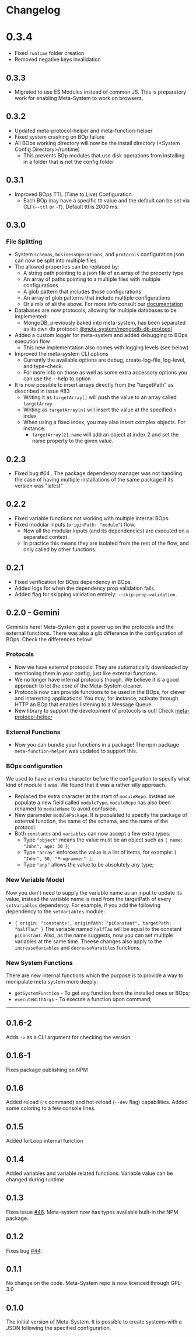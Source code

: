 # Changelog
# 0.3.4
- Fixed `runtime` folder creation
- Removed negative keys invalidation

## 0.3.3
- Migrated to use ES Modules instead of common JS. This is preparatory work for enabling Meta-System to work on browsers.

## 0.3.2
- Updated meta-protocol-helper and meta-function-helper
- Fixed system crashing on BOp failure
- All BOps working directory will now be the install directory (\<System Config Directory\>/runtime)
  - This prevents BOp modules that use disk operations from installing in a folder that is not the config folder

## 0.3.1
- Improved BOps TTL (Time to Live) Configuration
  - Each BOp may have a specific ttl value and the default can be set via CLI (`--ttl` or `-T`). Default ttl is 2000 ms.

## 0.3.0
### File Splitting
- System `schemas`, `businessOperations`, and `protocols` configuration json can now be split into multiple files.
- The allowed properties can be replaced by:
  - A string path pointing to a json file of an array of the property type
  - An array of paths pointing to a multiple files with multiple configurations
  - A glob pattern that includes those configurations
  - An array of glob patterns that include multiple configurations
  - Or a mix of all the above. For more info consult our [documentation](https://mapikit.github.io/meta-system-docs/)
- Databases are now protocols, allowing for multiple databases to be implemented
  - MongoDB, previously baked into meta-system, has been separated as its own db protocol: [@meta-system/mongodb-db-protocol](https://www.npmjs.com/package/@meta-system/mongodb-db-protocol)
- Added a custom logger for meta-system and added debugging to BOps execution flow
  - This new implementation also comes with logging levels (see below)
- Improved the meta-system CLI options
  - Currently the available options are debug, create-log-file, log-level, and type-check.
  - For more info on those as well as some extra accessory options you can use the --help to option
- It is now possible to insert arrays directly from the "targetPath" as described in issue #83
  - Writing it as `targetArray[]` will push the value to an array called `targetArray`
  - Writing as `targetArray[n]` will insert the value at the specified `n` index
  - When using a fixed index, you may also insert complex objects. For instance:
    - `targetArray[2].name` will add an object at index 2 and set the name property to the given value.

## 0.2.3
- Fixed bug #64 . The package dependency manager was not handling the case of having multiple installations of the same package if its version was "latest"

## 0.2.2
- Fixed variable functions not working with multiple internal BOps.
- Fixed modular inputs (`originPath: "module"`) flow.
  - Now all the modular inputs (and its dependencies) are executed on a separated context.
  - In practice this means they are isolated from the rest of the flow, and only called by other functions.

## 0.2.1
- Fixed verification for BOps dependency in BOps.
- Added logs for when the dependency prop validation fails.
- Added flag for skipping validation entirely: `--skip-prop-validation`.

## 0.2.0 - Gemini
Gemini is here! Meta-System got a power up on the protocols and the external functions. There was also a gib difference in the configuration of BOps. Check the differences below!
### Protocols
- Now we have external protocols! They are automatically downloaded by mentioning them in your config, just like external functions.
- We no longer have internal protocols though. We believe it is a good approach to let the core of the Meta-System cleaner.
- Protocols now can provide functions to be used in the BOps, for clever and interesting applications! You may, for instance, activate through HTTP an BOp that enables listening to a Message Queue.
- New library to support the development of protocols is out! Check [meta-protocol-helper](https://www.npmjs.com/package/meta-protocol-helper)

### External Functions
- Now you can bundle your functions in a package! The npm package `meta-function-helper` was updated to support this.

### BOps configuration
We used to have an extra character before the configuration to specify what kind of module it was. We found that it was a rather silly approach.
- Replaced the extra character at the start of `moduleRepo`. Instead we populate a new field called `moduleType`. `moduleRepo` has also been renamed to `moduleName` to avoid confusion.
- New parameter `modulePackage`. It is populated to specify the package of external function, the name of the schema, and the name of the protocol.
- Both `constants` and `variables` can now accept a few extra types:
  - Type `"object"` means the value must be an object such as `{ name: "John", age: 30 }`;
  - Type `"array"` enforces the value is a list of items, for example: `[ "John", 30, "Programmer" ]`;
  - Type `"any"` allows the value to be absolutely any type;

### New Variable Model
Now you don't need to supply the variable name as an input to update its value, instead the variable name is read from the targetPath of every `setVariables` dependency. For example, if you add the following dependency to the `setVariables` module:
 - `{ origin: "constants", originPath: "piConstant", targetPath: "halfTau" }`
The variable named `halfTau` will be equal to the constant `piConstant`.
Also, as the name suggests, now you can set multiple variables at the same time. Theese changes also apply to the `increaseVariables` and `decreaseVaraibles` functions.

### New System Functions
There are new internal functions which the purpose is to provide a way to monipulate meta system more deeply:
- `getSystemFunction` - To get any function from the installed ones or BOps;
- `executeWithArgs` - To execute a function upon command;

---
## 0.1.6-2
Adds `-v` as a CLI argument for checking the version

## 0.1.6-1
Fixes package publishing on NPM

## 0.1.6
Added reload (`rs` command) and hot-reload (`--dev` flag) capabilities.
Added some coloring to a few console lines.

## 0.1.5
Added forLoop internal function

## 0.1.4
Added variables and variable related functions. Variable value can be changed during runtime

## 0.1.3
Fixes issue [#46](https://github.com/mapikit/meta-system/issues/46).
Meta-system now has types available built-in the NPM package.

## 0.1.2
Fixes bug [#44](https://github.com/mapikit/meta-system/issues/44).
## 0.1.1
No change on the code. Meta-System repo is now licenced through GPL-3.0

## 0.1.0
The initial version of Meta-System.
It is possible to create systems with a JSON following the specified configuration.
